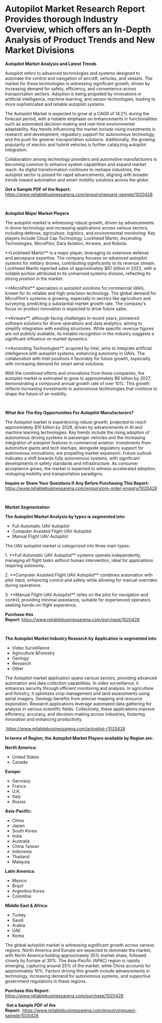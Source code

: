 <p><h1>Autopilot Market Research Report Provides thorough Industry Overview, which offers an In-Depth Analysis of Product Trends and New Market Divisions</h1></p><p><strong>Autopilot Market Analysis and Latest Trends</strong></p>
<p><p>Autopilot refers to advanced technologies and systems designed to automate the control and navigation of aircraft, vehicles, and vessels. The market for these technologies is witnessing significant growth, driven by increasing demand for safety, efficiency, and convenience across transportation sectors. Adoption is being propelled by innovations in artificial intelligence, machine learning, and sensor technologies, leading to more sophisticated and reliable autopilot systems.</p><p>The Autopilot Market is expected to grow at a CAGR of 14.2% during the forecast period, with a notable emphasis on enhancements in functionalities such as automated decision-making and real-time environmental adaptability. Key trends influencing the market include rising investments in research and development, regulatory support for autonomous technology, and the push for greener transportation solutions. Additionally, the growing popularity of electric and hybrid vehicles is further catalyzing autopilot integration.</p><p>Collaboration among technology providers and automotive manufacturers is becoming common to enhance system capabilities and expand market reach. As digital transformation continues to reshape industries, the autopilot sector is poised for rapid advancements, aligning with broader trends toward automation and smart mobility solutions across the globe.</p></p>
<p><strong>Get a Sample PDF of the Report:&nbsp;</strong> <a href="https://www.reliablebusinessarena.com/enquiry/request-sample/1020428?utm_campaign=3676&utm_medium=2&utm_source=Github&utm_content=ia&utm_term=17042025&utm_id=autopilot">https://www.reliablebusinessarena.com/enquiry/request-sample/1020428</a></p>
<p>&nbsp;</p>
<p><strong>Autopilot Major Market Players</strong></p>
<p><p>The autopilot market is witnessing robust growth, driven by advancements in drone technology and increasing applications across various sectors, including defense, agriculture, logistics, and environmental monitoring. Key players include Cloud Cap Technology, Lockheed Martin, Ascending Technologies, MicroPilot, Dara Aviation, Airware, and Robota.</p><p>**Lockheed Martin** is a major player, leveraging its extensive defense and aerospace expertise. The company focuses on advanced autopilot systems for military drones, contributing significantly to its revenue stream. Lockheed Martin reported sales of approximately $67 billion in 2022, with a notable portion attributed to its unmanned systems division, reflecting its strong position in the market.</p><p>**MicroPilot** specializes in autopilot solutions for commercial UAVs, known for its reliable and high-precision technology. The global demand for MicroPilot's systems is growing, especially in sectors like agriculture and surveying, predicting a substantial market growth rate. The company's focus on product innovation is expected to drive future sales.</p><p>**Airware**, although facing challenges in recent years, pioneered software solutions for drone operations and data analytics, aiming to simplify integration with existing structures. While specific revenue figures are not publicly available, its notable recognition in the industry suggests a significant influence on market dynamics.</p><p>**Ascending Technologies**, acquired by Intel, aims to integrate artificial intelligence with autopilot systems, enhancing autonomy in UAVs. The collaboration with Intel positions it favorably for future growth, especially with increasing demand for smart aerial solutions.</p><p>With the combined efforts and innovations from these companies, the autopilot market is estimated to grow to approximately $6 billion by 2027, demonstrating a compound annual growth rate of over 10%. This growth reflects increasing investments in autonomous technologies that continue to shape the future of air mobility.</p></p>
<p>&nbsp;</p>
<p><strong>What Are The Key Opportunities For Autopilot Manufacturers?</strong></p>
<p><p>The Autopilot market is experiencing robust growth, projected to reach approximately $10 billion by 2028, driven by advancements in AI and machine learning technologies. Key trends include the rising adoption of autonomous driving systems in passenger vehicles and the increasing integration of autopilot features in commercial aviation. Investments from automotive giants and tech startups, alongside regulatory support for autonomous innovations, are propelling market expansion. Future outlook indicates a shift towards fully autonomous systems, with significant developments in safety standards and infrastructure. As consumer acceptance grows, the market is expected to witness accelerated adoption, reshaping mobility and transportation paradigms.</p></p>
<p><strong>Inquire or Share Your Questions If Any Before Purchasing This Report:</strong> <a href="https://www.reliablebusinessarena.com/enquiry/pre-order-enquiry/1020428?utm_campaign=3676&utm_medium=2&utm_source=Github&utm_content=ia&utm_term=17042025&utm_id=autopilot">https://www.reliablebusinessarena.com/enquiry/pre-order-enquiry/1020428</a></p>
<p>&nbsp;</p>
<p><strong>Market Segmentation</strong></p>
<p><strong>The Autopilot Market Analysis by types is segmented into:</strong></p>
<p><ul><li>Full Automatic UAV Autopilot</li><li>Computer Assisted Flight UAV Autopilot</li><li>Manual Flight UAV Autopilot</li></ul></p>
<p><p>The UAV autopilot market is categorized into three main types: </p><p>1. **Full Automatic UAV Autopilot** systems operate independently, managing all flight tasks without human intervention, ideal for applications requiring autonomy. </p><p>2. **Computer Assisted Flight UAV Autopilot** combines automation with pilot input, enhancing control and safety while allowing for manual overrides during operations. </p><p>3. **Manual Flight UAV Autopilot** relies on the pilot for navigation and control, providing minimal assistance, suitable for experienced operators seeking hands-on flight experience.</p></p>
<p><strong>Purchase this Report:&nbsp;</strong><a href="https://www.reliablebusinessarena.com/purchase/1020428?utm_campaign=3676&utm_medium=2&utm_source=Github&utm_content=ia&utm_term=17042025&utm_id=autopilot">https://www.reliablebusinessarena.com/purchase/1020428</a></p>
<p>&nbsp;</p>
<p><strong>The Autopilot Market Industry Research by Application is segmented into:</strong></p>
<p><ul><li>Video Surveillance</li><li>Agriculture &Forestry</li><li>Geology</li><li>Research</li><li>Other</li></ul></p>
<p><p>The Autopilot market application spans various sectors, providing advanced automation and data collection capabilities. In video surveillance, it enhances security through efficient monitoring and analysis. In agriculture and forestry, it optimizes crop management and land assessments using aerial imagery. Geology benefits from precise mapping and resource exploration. Research applications leverage automated data gathering for analysis in various scientific fields. Collectively, these applications improve efficiency, accuracy, and decision-making across industries, fostering innovation and enhancing productivity.</p></p>
<p><a href="https://www.reliablebusinessarena.com/autopilot-r1020428?utm_campaign=3676&utm_medium=2&utm_source=Github&utm_content=ia&utm_term=17042025&utm_id=autopilot">&nbsp;https://www.reliablebusinessarena.com/autopilot-r1020428</a></p>
<p><strong>In terms of Region, the Autopilot Market Players available by Region are:</strong></p>
<p>
    <p> <strong> North America: </strong>
        <ul>
            <li>United States</li>
            <li>Canada</li>
        </ul>
        </p> 
    <p> <strong> Europe: </strong>
        <ul>
            <li>Germany</li>
            <li>France</li>
            <li>U.K.</li>
            <li>Italy</li>
            <li>Russia</li>
        </ul>
        </p> 
    <p> <strong> Asia-Pacific: </strong>
        <ul>
            <li>China</li>
            <li>Japan</li>
            <li>South Korea</li>
            <li>India</li>
            <li>Australia</li>
            <li>China Taiwan</li>
            <li>Indonesia</li>
            <li>Thailand</li>
            <li>Malaysia</li>
        </ul>
        </p> 
    <p> <strong> Latin America: </strong>
        <ul>
            <li>Mexico</li>
            <li>Brazil</li>
            <li>Argentina Korea</li>
            <li>Colombia</li>
        </ul>
        </p> 
    <p> <strong> Middle East & Africa: </strong>
        <ul>
            <li>Turkey</li>
            <li>Saudi</li>
            <li>Arabia</li>
            <li>UAE</li>
            <li>Korea</li>
        </ul>
    </p>
    </p>
<p><p>The global autopilot market is witnessing significant growth across various regions. North America and Europe are expected to dominate the market, with North America holding approximately 35% market share, followed closely by Europe at 30%. The Asia-Pacific (APAC) region is rapidly emerging, capturing around 25% of the market, while China accounts for approximately 10%. Factors driving this growth include advancements in technology, increasing demand for autonomous systems, and supportive government regulations in these regions.</p></p>
<p><strong>Purchase this Report: </strong><a href="https://www.reliablebusinessarena.com/purchase/1020428?utm_campaign=3676&utm_medium=2&utm_source=Github&utm_content=ia&utm_term=17042025&utm_id=autopilot">https://www.reliablebusinessarena.com/purchase/1020428</a></p>
<p>&nbsp;<strong>Get a Sample PDF of the Report:&nbsp;&nbsp;</strong><a href="https://www.reliablebusinessarena.com/enquiry/request-sample/1020428?utm_campaign=3676&utm_medium=2&utm_source=Github&utm_content=ia&utm_term=17042025&utm_id=autopilot">https://www.reliablebusinessarena.com/enquiry/request-sample/1020428</a></p>
<p><strong></strong></p>
<p><p></p><p></p><p></p></p>